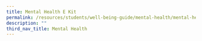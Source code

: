 ```yaml
---
title: Mental Health E Kit
permalink: /resources/students/well-being-guide/mental-health/mental-health-e-kit/
description: ""
third_nav_title: Mental Health
---
```

